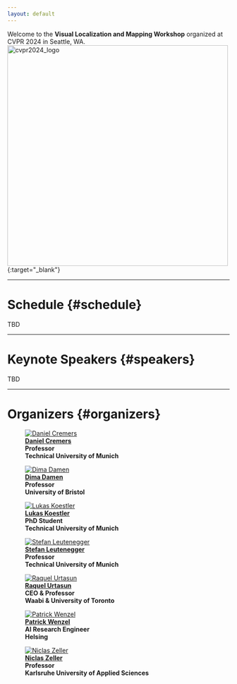 ```yaml
---
layout: default
---
```


Welcome to the **Visual Localization and Mapping Workshop** organized at CVPR 2024 in Seattle, WA. 
[<img class="img-centered" src="assets/imgs/cvpr2024_logo.png" width="500px" alt="cvpr2024_logo"/>](https://cvpr.thecvf.com/Conferences/2024){:target="_blank"}

* * *

# Schedule {#schedule}
TBD

* * *

# Keynote Speakers {#speakers}
TBD

* * *

# Organizers {#organizers}
<div class="container">

<figure>
    <a href="https://cvg.cit.tum.de/members/cremers" target="_blank">
    <img class="img-organizer" src="assets/imgs/organizers/daniel_cremers.jpg" alt="Daniel Cremers"/></a>
    <b><br><a href="https://cvg.cit.tum.de/members/cremers" target="_blank">Daniel Cremers</a>
    <br>Professor<br>Technical University of Munich</b>
</figure>

<figure>
    <a href="https://dimadamen.github.io/" target="_blank">
    <img class="img-organizer" src="assets/imgs/organizers/dima_damen.jpg" alt="Dima Damen"/></a>
    <b><br><a href="https://dimadamen.github.io/" target="_blank">Dima Damen</a>
    <br>Professor<br>University of Bristol</b>
</figure>

<figure>
    <a href="https://cvg.cit.tum.de/members/koestlel" target="_blank">
    <img class="img-organizer" src="assets/imgs/organizers/lukas_koestler.jpg" alt="Lukas Koestler"/></a>
    <b><br><a href="https://cvg.cit.tum.de/members/koestlel" target="_blank">Lukas Koestler</a>
    <br>PhD Student<br>Technical University of Munich</b>
</figure>

<figure>
    <a href="https://srl.cit.tum.de/members/leuteneg" target="_blank">
    <img class="img-organizer" src="assets/imgs/organizers/stefan_leutenegger.jpg" alt="Stefan Leutenegger"/></a>
    <b><br><a href="https://srl.cit.tum.de/members/leuteneg" target="_blank">Stefan Leutenegger</a>
    <br>Professor<br>Technical University of Munich</b>
</figure>

<figure>
    <a href="https://www.cs.toronto.edu/~urtasun/" target="_blank">
    <img class="img-organizer" src="assets/imgs/organizers/raquel_urtasun.jpg" alt="Raquel Urtasun"/></a>
    <b><br><a href="https://www.cs.toronto.edu/~urtasun/" target="_blank">Raquel Urtasun</a>
    <br>CEO & Professor<br>Waabi & University of Toronto</b>
</figure>

<figure>
    <a href="https://pmwenzel.github.io/" target="_blank">
    <img class="img-organizer" src="assets/imgs/organizers/patrick_wenzel.jpg" alt="Patrick Wenzel"/></a>
    <b><br><a href="https://pmwenzel.github.io/" target="_blank">Patrick Wenzel</a>
    <br>AI Research Engineer<br>Helsing</b>
</figure>

<figure>
    <a href="https://www.niclas-zeller.de/" target="_blank">
    <img class="img-organizer" src="assets/imgs/organizers/niclas_zeller.jpg" alt="Niclas Zeller"/></a>
    <b><br><a href="https://www.niclas-zeller.de/" target="_blank">Niclas Zeller</a>
    <br>Professor<br>Karlsruhe University of Applied Sciences</b>
</figure>

</div>